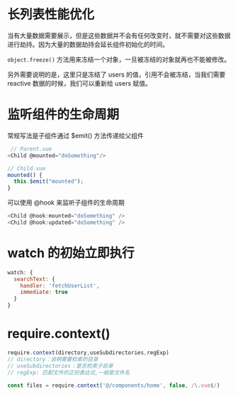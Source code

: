 # 长列表性能优化  

当有大量数据需要展示，但是这些数据并不会有任何改变时，就不需要对这些数据进行劫持。因为大量的数据劫持会延长组件初始化的时间。  

`object.freeze()` 方法用来冻结一个对象，一旦被冻结的对象就再也不能被修改。  

另外需要说明的是，这里只是冻结了 users 的值，引用不会被冻结，当我们需要 reactive 数据的时候，我们可以重新给 users 赋值。  

# 监听组件的生命周期  

常规写法是子组件通过 $emit() 方法传递给父组件

```javascript
 // Parent.vue
<Child @mounted="doSomething"/>

// Child.vue
mounted() {
  this.$emit("mounted");
}
```

可以使用 @hook 来监听子组件的生命周期

```javascript
<Child @hook:mounted="doSomething" /> 
<Child @hook:updated="doSomething" />
```  

# watch 的初始立即执行  

```javascript
watch: {
  searchText: {
    handler: 'fetchUserList',
    immediate: true
  }
}
```

# require.context()

```javascript
require.context(directory,useSubdirectories,regExp)
// directory：说明需要检索的目录
// useSubdirectories：是否检索子目录
// regExp: 匹配文件的正则表达式,一般是文件名

const files = require.context('@/components/home', false, /\.vue$/)
```

# 
